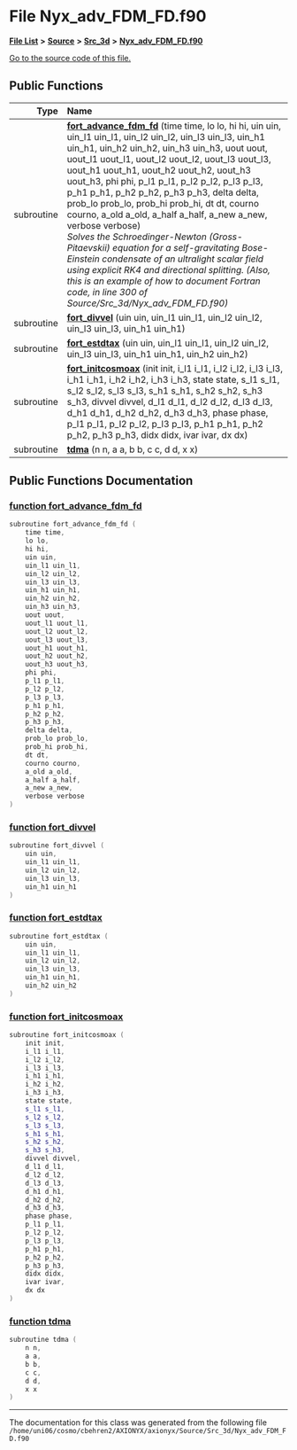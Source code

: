 
# File Nyx\_adv\_FDM\_FD.f90


[**File List**](files.md) **>** [**Source**](dir_74389ed8173ad57b461b9d623a1f3867.md) **>** [**Src\_3d**](dir_723248e6e98dc7cb10ec13b7569a328c.md) **>** [**Nyx\_adv\_FDM\_FD.f90**](Nyx__adv__FDM__FD_8f90.md)

[Go to the source code of this file.](Nyx__adv__FDM__FD_8f90_source.md)


















## Public Functions

| Type | Name |
| ---: | :--- |
|  subroutine | [**fort\_advance\_fdm\_fd**](Nyx__adv__FDM__FD_8f90.md#function-fort-advance-fdm-fd) (time time, lo lo, hi hi, uin uin, uin\_l1 uin\_l1, uin\_l2 uin\_l2, uin\_l3 uin\_l3, uin\_h1 uin\_h1, uin\_h2 uin\_h2, uin\_h3 uin\_h3, uout uout, uout\_l1 uout\_l1, uout\_l2 uout\_l2, uout\_l3 uout\_l3, uout\_h1 uout\_h1, uout\_h2 uout\_h2, uout\_h3 uout\_h3, phi phi, p\_l1 p\_l1, p\_l2 p\_l2, p\_l3 p\_l3, p\_h1 p\_h1, p\_h2 p\_h2, p\_h3 p\_h3, delta delta, prob\_lo prob\_lo, prob\_hi prob\_hi, dt dt, courno courno, a\_old a\_old, a\_half a\_half, a\_new a\_new, verbose verbose) <br>_Solves the Schroedinger-Newton (Gross-Pitaevskii) equation for a self-gravitating Bose-Einstein condensate of an ultralight scalar field using explicit RK4 and directional splitting. (Also, this is an example of how to document Fortran code, in line 300 of Source/Src\_3d/Nyx\_adv\_FDM\_FD.f90)_  |
|  subroutine | [**fort\_divvel**](Nyx__adv__FDM__FD_8f90.md#function-fort-divvel) (uin uin, uin\_l1 uin\_l1, uin\_l2 uin\_l2, uin\_l3 uin\_l3, uin\_h1 uin\_h1) <br> |
|  subroutine | [**fort\_estdtax**](Nyx__adv__FDM__FD_8f90.md#function-fort-estdtax) (uin uin, uin\_l1 uin\_l1, uin\_l2 uin\_l2, uin\_l3 uin\_l3, uin\_h1 uin\_h1, uin\_h2 uin\_h2) <br> |
|  subroutine | [**fort\_initcosmoax**](Nyx__adv__FDM__FD_8f90.md#function-fort-initcosmoax) (init init, i\_l1 i\_l1, i\_l2 i\_l2, i\_l3 i\_l3, i\_h1 i\_h1, i\_h2 i\_h2, i\_h3 i\_h3, state state, s\_l1 s\_l1, s\_l2 s\_l2, s\_l3 s\_l3, s\_h1 s\_h1, s\_h2 s\_h2, s\_h3 s\_h3, divvel divvel, d\_l1 d\_l1, d\_l2 d\_l2, d\_l3 d\_l3, d\_h1 d\_h1, d\_h2 d\_h2, d\_h3 d\_h3, phase phase, p\_l1 p\_l1, p\_l2 p\_l2, p\_l3 p\_l3, p\_h1 p\_h1, p\_h2 p\_h2, p\_h3 p\_h3, didx didx, ivar ivar, dx dx) <br> |
|  subroutine | [**tdma**](Nyx__adv__FDM__FD_8f90.md#function-tdma) (n n, a a, b b, c c, d d, x x) <br> |








## Public Functions Documentation


### <a href="#function-fort-advance-fdm-fd" id="function-fort-advance-fdm-fd">function fort\_advance\_fdm\_fd </a>


```cpp
subroutine fort_advance_fdm_fd (
    time time,
    lo lo,
    hi hi,
    uin uin,
    uin_l1 uin_l1,
    uin_l2 uin_l2,
    uin_l3 uin_l3,
    uin_h1 uin_h1,
    uin_h2 uin_h2,
    uin_h3 uin_h3,
    uout uout,
    uout_l1 uout_l1,
    uout_l2 uout_l2,
    uout_l3 uout_l3,
    uout_h1 uout_h1,
    uout_h2 uout_h2,
    uout_h3 uout_h3,
    phi phi,
    p_l1 p_l1,
    p_l2 p_l2,
    p_l3 p_l3,
    p_h1 p_h1,
    p_h2 p_h2,
    p_h3 p_h3,
    delta delta,
    prob_lo prob_lo,
    prob_hi prob_hi,
    dt dt,
    courno courno,
    a_old a_old,
    a_half a_half,
    a_new a_new,
    verbose verbose
) 
```



### <a href="#function-fort-divvel" id="function-fort-divvel">function fort\_divvel </a>


```cpp
subroutine fort_divvel (
    uin uin,
    uin_l1 uin_l1,
    uin_l2 uin_l2,
    uin_l3 uin_l3,
    uin_h1 uin_h1
) 
```



### <a href="#function-fort-estdtax" id="function-fort-estdtax">function fort\_estdtax </a>


```cpp
subroutine fort_estdtax (
    uin uin,
    uin_l1 uin_l1,
    uin_l2 uin_l2,
    uin_l3 uin_l3,
    uin_h1 uin_h1,
    uin_h2 uin_h2
) 
```



### <a href="#function-fort-initcosmoax" id="function-fort-initcosmoax">function fort\_initcosmoax </a>


```cpp
subroutine fort_initcosmoax (
    init init,
    i_l1 i_l1,
    i_l2 i_l2,
    i_l3 i_l3,
    i_h1 i_h1,
    i_h2 i_h2,
    i_h3 i_h3,
    state state,
    s_l1 s_l1,
    s_l2 s_l2,
    s_l3 s_l3,
    s_h1 s_h1,
    s_h2 s_h2,
    s_h3 s_h3,
    divvel divvel,
    d_l1 d_l1,
    d_l2 d_l2,
    d_l3 d_l3,
    d_h1 d_h1,
    d_h2 d_h2,
    d_h3 d_h3,
    phase phase,
    p_l1 p_l1,
    p_l2 p_l2,
    p_l3 p_l3,
    p_h1 p_h1,
    p_h2 p_h2,
    p_h3 p_h3,
    didx didx,
    ivar ivar,
    dx dx
) 
```



### <a href="#function-tdma" id="function-tdma">function tdma </a>


```cpp
subroutine tdma (
    n n,
    a a,
    b b,
    c c,
    d d,
    x x
) 
```



------------------------------
The documentation for this class was generated from the following file `/home/uni06/cosmo/cbehren2/AXIONYX/axionyx/Source/Src_3d/Nyx_adv_FDM_FD.f90`